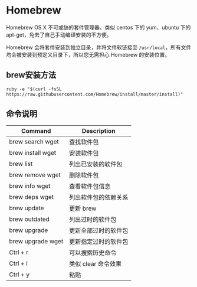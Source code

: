 # Homebrew

Homebrew OS X 不可或缺的套件管理器。类似 centos 下的 yum、ubuntu 下的 apt-get，免去了自己手动编译安装的不方便。

Homebrew 会将套件安装到独立目录，并将文件软链接至 `/usr/local`，所有文件均会被安装到预定义目录下，所以您无需担心 Homebrew 的安装位置。

## brew安装方法

`ruby -e "$(curl -fsSL https://raw.githubusercontent.com/Homebrew/install/master/install)"`

## 命令说明

| Command | Description |
|---|---|
| brew search wget | 查找软件包 |
| brew install wget | 安装软件包 |
| brew list | 列出已安装的软件包 |
| brew remove wget | 删除软件包 |
| brew info wget | 查看软件包信息 |
| brew deps wget | 列出软件包的依赖关系 |
| brew update | 更新 brew |
| brew outdated | 列出过时的软件包 |
| brew upgrade | 更新全部过时的软件包 |
| brew upgrade wget | 更新指定过时的软件包 |
| Ctrl + r | 可以搜索历史命令 |
| Ctrl + l | 类似 clear 命令效果 |
| Ctrl + y | 粘贴 |
